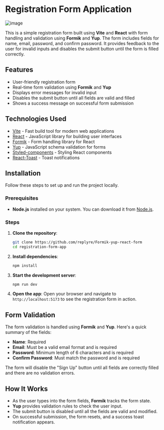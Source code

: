 # Registration Form Application
![image](https://github.com/user-attachments/assets/b0a298ad-aae7-4269-8cab-271733b82bb4)

This is a simple registration form built using **Vite** and **React** with form handling and validation using **Formik** and **Yup**. The form includes fields for name, email, password, and confirm password. It provides feedback to the user for invalid inputs and disables the submit button until the form is filled correctly.

## Features

- User-friendly registration form
- Real-time form validation using **Formik** and **Yup**
- Displays error messages for invalid input
- Disables the submit button until all fields are valid and filled
- Shows a success message on successful form submission

## Technologies Used

- [Vite](https://vitejs.dev/) - Fast build tool for modern web applications
- [React](https://reactjs.org/) - JavaScript library for building user interfaces
- [Formik](https://formik.org/) - Form handling library for React
- [Yup](https://github.com/jquense/yup) - JavaScript schema validation for forms
- [Styled-components](https://styled-components.com/) - Styling React components
- [React-Toast](https://github.com/jossmac/react-toast) - Toast notifications

## Installation

Follow these steps to set up and run the project locally.

### Prerequisites

- **Node.js** installed on your system. You can download it from [Node.js](https://nodejs.org/).

### Steps

1. **Clone the repository**:
   ```bash
   git clone https://github.com/replyre/Formik-yup-react-form
   cd registration-form-app
   ```

2. **Install dependencies**:
   ```bash
   npm install
   ```

3. **Start the development server**:
   ```bash
   npm run dev
   ```

4. **Open the app**:
   Open your browser and navigate to `http://localhost:5173` to see the registration form in action.


## Form Validation

The form validation is handled using **Formik** and **Yup**. Here's a quick summary of the fields:

- **Name**: Required
- **Email**: Must be a valid email format and is required
- **Password**: Minimum length of 6 characters and is required
- **Confirm Password**: Must match the password and is required

The form will disable the "Sign Up" button until all fields are correctly filled and there are no validation errors.

## How It Works

- As the user types into the form fields, **Formik** tracks the form state.
- **Yup** provides validation rules to check the user input.
- The submit button is disabled until all the fields are valid and modified.
- On successful submission, the form resets, and a success toast notification appears.
